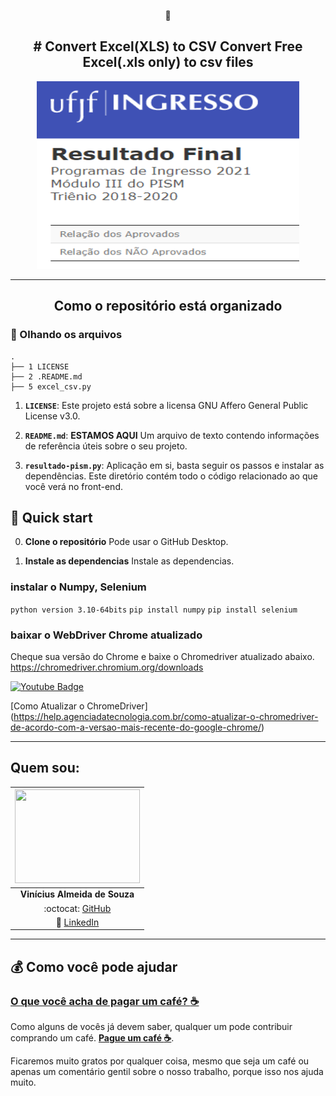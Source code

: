

<p align="center">
    🚀  
</p>
<h2 align="center">
  # Convert Excel(XLS) to CSV
  Convert Free Excel(.xls only) to csv files 
</h2>
<p align="center">
  <a href="http://www4.vestibular.ufjf.br/2021/resultadofinalpism3/">
    <img src="https://github.com/viniciusalmeidas/Selenium-PISM-APROVADOS/blob/main/PISM-UFJF.png" width="420" height="300"/>
  </a>
</p>

<hr>

<h2 align="center">
  Como o repositório está organizado
</h2>


### 🧐 Olhando os arquivos

    .
    ├── 1 LICENSE
    ├── 2 .README.md
    ├── 5 excel_csv.py

1.  **`LICENSE`**: Este projeto está sobre a licensa GNU Affero General Public License v3.0.
  
2. **`README.md`**: **ESTAMOS AQUI** Um arquivo de texto contendo informações de referência úteis sobre o seu projeto.

3. **`resultado-pism.py`**: Aplicação em si, basta seguir os passos e instalar as dependências. Este diretório contém todo o código relacionado ao que você verá no front-end.


## 🚀 Quick start

0. **Clone o repositório**
    Pode usar o GitHub Desktop.
    
1.  **Instale as dependencias**
    Instale as dependencias.
    
### instalar o Numpy, Selenium 
 `python version 3.10-64bits`
 `pip install numpy`
 `pip install selenium`

### baixar o WebDriver Chrome atualizado

Cheque sua versão do Chrome e baixe o Chromedriver atualizado abaixo.
https://chromedriver.chromium.org/downloads

[![Youtube Badge](https://img.shields.io/badge/YouTube-FF0000?style=for-the-badge&logo=youtube&logoColor=white)](https://help.agenciadatecnologia.com.br/como-atualizar-o-chromedriver-de-acordo-com-a-versao-mais-recente-do-google-chrome/)

[Como Atualizar o ChromeDriver] (https://help.agenciadatecnologia.com.br/como-atualizar-o-chromedriver-de-acordo-com-a-versao-mais-recente-do-google-chrome/)



<hr> 

## **Quem sou:**
|  <img src="https://github.com/viniciusalmeidas.png" width="200" height="150">  |
| :--------------: | 
| **Vinícius Almeida de Souza** | 
|:octocat: [GitHub](https://github.com/viniciusalmeidas) | 
| :briefcase: [LinkedIn](https://www.linkedin.com/in/valmsou/) |

<hr>

## :moneybag: **Como você pode ajudar**

### [__O que você acha de pagar um café? :coffee:__](https://www.buymeacoffee.com/vinialmeida)

Como alguns de vocês já devem saber, qualquer um pode contribuir comprando um café. [__Pague um café :coffee:__](https://www.buymeacoffee.com/vinialmeida). 

Ficaremos muito gratos por qualquer coisa, mesmo que seja um café ou apenas um comentário gentil sobre o nosso trabalho, porque isso nos ajuda muito.